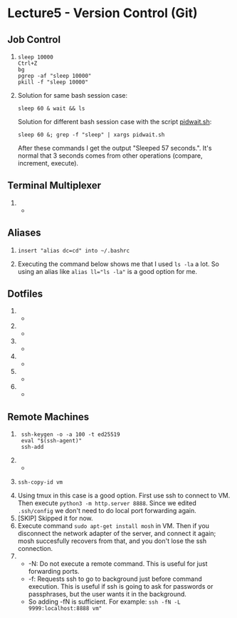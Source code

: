 # Lecture5 - Version Control (Git)
## Job Control
1. ```
   sleep 10000
   Ctrl+Z
   bg
   pgrep -af "sleep 10000"
   pkill -f "sleep 10000"
   ```
2. Solution for same bash session case:
   ```
   sleep 60 & wait && ls
   ```
   Solution for different bash session case with the script [pidwait.sh](/Lecture05/pidwait.sh):
   ```
   sleep 60 &; grep -f "sleep" | xargs pidwait.sh
   ```
   After these commands I get the output "Sleeped 57 seconds.".
   It's normal that 3 seconds comes from other operations (compare, increment, execute).
## Terminal Multiplexer
1. -
## Aliases
1. ```
   insert "alias dc=cd" into ~/.bashrc
   ```
2. Executing the command below shows me that I used `ls -la` a lot. So using an alias like `alias ll="ls -la"` is a good option for me.
## Dotfiles
1. -
2. -
3. -
4. -
5. -
6. -
## Remote Machines
1. ```
    ssh-keygen -o -a 100 -t ed25519
    eval "$(ssh-agent)"
    ssh-add
   ```
2. -
3. ```
   ssh-copy-id vm
   ```
4. Using tmux in this case is a good option.
   First use ssh to connect to VM. 
   Then execute `python3 -m http.server 8888`.
   Since we edited `.ssh/config` we don't need to do local port forwarding again.
5. [SKIP] Skipped it for now.
6. Execute command `sudo apt-get install mosh` in VM.
   Then if you disconnect the network adapter of the server, and connect it again; mosh succesfully recovers from that, and you don't lose the ssh connection.
7. - -N: Do not execute a remote command.  This is useful for just forwarding ports.
   - -f:  Requests ssh to go to background just before command execution.
        This is useful if ssh is going to ask for passwords or passphrases, but the user wants it in the background.
   - So adding -fN is sufficient. For example: ```ssh -fN -L 9999:localhost:8888 vm"```
